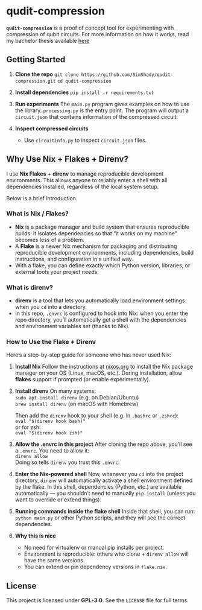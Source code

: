 # qudit‑compression

**`qudit‑compression`** is a proof of concept tool for experimenting with compression of qubit circuits. For more information on how it works, read my bachelor thesis available [here](https://github.com/SimShady/bachelor-thesis)

## Getting Started

1. **Clone the repo**
   `git clone https://github.com/SimShady/qudit-compression.git`
   `cd qudit-compression`

2. **Install dependencies**
   `pip install -r requirements.txt`

3. **Run experiments**
   The `main.py` program gives examples on how to use the library. `processing.py` is the entry point.
   The program will output a `circuit.json` that contains information of the compressed circuit.

4. **Inspect compressed circuits**
   * Use `circuitinfo.py` to inspect `circuit.json` files.

## Why Use Nix + Flakes + Direnv?

I use **Nix Flakes** + **direnv** to manage reproducible development environments. This allows anyone to reliably enter a shell with all dependencies installed, regardless of the local system setup.

Below is a brief introduction.

### What is Nix / Flakes?

* **Nix** is a package manager and build system that ensures reproducible builds: it isolates dependencies so that “it works on my machine” becomes less of a problem.
* A **Flake** is a newer Nix mechanism for packaging and distributing reproducible development environments, including dependencies, build instructions, and configuration in a unified way.
* With a flake, you can define exactly which Python version, libraries, or external tools your project needs.

### What is direnv?

* **direnv** is a tool that lets you automatically load environment settings when you `cd` into a directory.
* In this repo, `.envrc` is configured to hook into Nix: when you enter the repo directory, you’ll automatically get a shell with the dependencies and environment variables set (thanks to Nix).

### How to Use the Flake + Direnv

Here’s a step-by-step guide for someone who has never used Nix:

1. **Install Nix**
   Follow the instructions at [nixos.org](https://nixos.org) to install the Nix package manager on your OS (Linux, macOS, etc.).
   During installation, allow **flakes** support if prompted (or enable experimentally).

2. **Install direnv**
   On many systems:<br/>
   `sudo apt install direnv`   (e.g. on Debian/Ubuntu)<br/>
   `brew install direnv`       (on macOS with Homebrew)

   Then add the `direnv` hook to your shell (e.g. in `.bashrc` or `.zshrc`):<br/>
   `eval "$(direnv hook bash)"`<br/>
   or for zsh:<br/>
   `eval "$(direnv hook zsh)"`

3. **Allow the .envrc in this project**
   After cloning the repo above, you’ll see a `.envrc`. You need to allow it:<br/>
   `direnv allow`<br/>
   Doing so tells `direnv` you trust this `.envrc`.

4. **Enter the Nix-powered shell**
   Now, whenever you `cd` into the project directory, `direnv` will automatically activate a shell environment defined by the flake.
   In this shell, dependencies (Python, etc.) are available automatically — you shouldn’t need to manually `pip install` (unless you want to override or extend things).

5. **Running commands inside the flake shell**
   Inside that shell, you can run:
   `python main.py`
   or other Python scripts, and they will see the correct dependencies.

6. **Why this is nice**

   * No need for virtualenv or manual pip installs per project.
   * Environment is reproducible: others who clone + `direnv allow` will have the same versions.
   * You can extend or pin dependency versions in `flake.nix`.

## License

This project is licensed under **GPL‑3.0**. See the `LICENSE` file for full terms.
